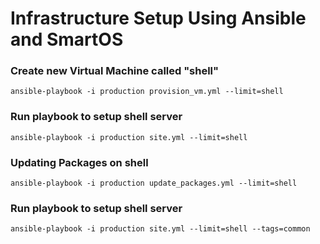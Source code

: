 # Infrastructure Setup Using Ansible and SmartOS

### Create new Virtual Machine called "shell"
```
ansible-playbook -i production provision_vm.yml --limit=shell
```
### Run playbook to setup shell server
```
ansible-playbook -i production site.yml --limit=shell
```

### Updating Packages on shell
```
ansible-playbook -i production update_packages.yml --limit=shell
```

### Run playbook to setup shell server
```
ansible-playbook -i production site.yml --limit=shell --tags=common
```


